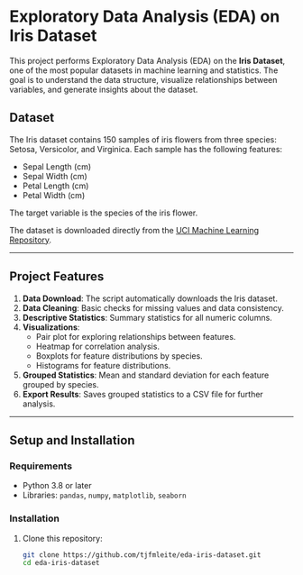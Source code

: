 # Exploratory Data Analysis (EDA) on Iris Dataset

This project performs Exploratory Data Analysis (EDA) on the **Iris Dataset**, one of the most popular datasets in machine learning and statistics. The goal is to understand the data structure, visualize relationships between variables, and generate insights about the dataset.

## **Dataset**
The Iris dataset contains 150 samples of iris flowers from three species: Setosa, Versicolor, and Virginica. Each sample has the following features:
- Sepal Length (cm)
- Sepal Width (cm)
- Petal Length (cm)
- Petal Width (cm)

The target variable is the species of the iris flower.

The dataset is downloaded directly from the [UCI Machine Learning Repository](https://archive.ics.uci.edu/ml/machine-learning-databases/iris/iris.data).

---

## **Project Features**
1. **Data Download**: The script automatically downloads the Iris dataset.
2. **Data Cleaning**: Basic checks for missing values and data consistency.
3. **Descriptive Statistics**: Summary statistics for all numeric columns.
4. **Visualizations**:
   - Pair plot for exploring relationships between features.
   - Heatmap for correlation analysis.
   - Boxplots for feature distributions by species.
   - Histograms for feature distributions.
5. **Grouped Statistics**: Mean and standard deviation for each feature grouped by species.
6. **Export Results**: Saves grouped statistics to a CSV file for further analysis.

---

## **Setup and Installation**
### **Requirements**
- Python 3.8 or later
- Libraries: `pandas`, `numpy`, `matplotlib`, `seaborn`

### **Installation**
1. Clone this repository:
   ```bash
   git clone https://github.com/tjfmleite/eda-iris-dataset.git
   cd eda-iris-dataset
